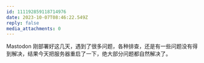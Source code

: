 ```yaml
---
id: 111192859118714976
date: 2023-10-07T08:46:22.549Z
reply: false
media_attachments: 0
---
```


Mastodon 刚部署好这几天，遇到了很多问题，各种排查，还是有一些问题没有得到解决，结果今天把服务器重启了一下，绝大部分问题都自然解决了。

